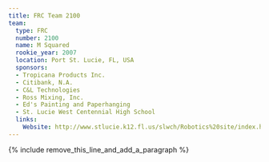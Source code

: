 ```yaml
---
title: FRC Team 2100
team:
  type: FRC
  number: 2100
  name: M Squared
  rookie_year: 2007
  location: Port St. Lucie, FL, USA
  sponsors:
  - Tropicana Products Inc.
  - Citibank, N.A.
  - C&L Technologies
  - Ross Mixing, Inc.
  - Ed's Painting and Paperhanging
  - St. Lucie West Centennial High School
  links:
    Website: http://www.stlucie.k12.fl.us/slwch/Robotics%20site/index.htm
---
```


{% include remove_this_line_and_add_a_paragraph %}